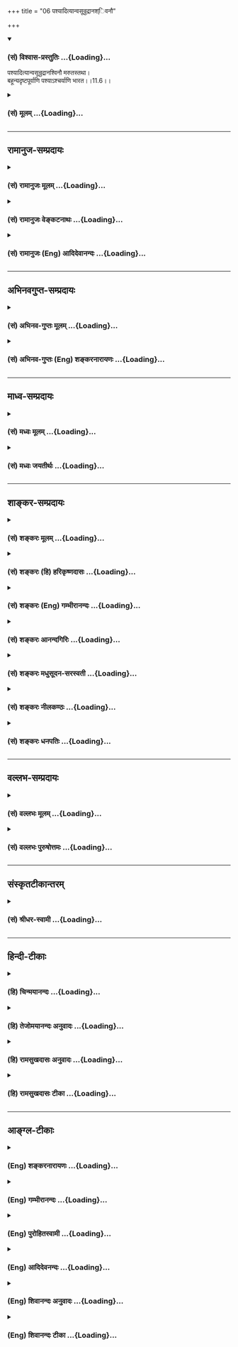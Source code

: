+++
title = "06 पश्यादित्यान्वसून्रुद्रानश्िवनौ"

+++
<div class="js_include" newlevelforh1="3" title="(सं) विश्वास-प्रस्तुतिः" unfilled url="/purANam_vaiShNavam/mahAbhAratam/06-bhIShma-parva/03-bhagavad-gItA-parva/saMskRtam/vishvAsa-prastutiH/11_vishva-rUpa-darshana/06_pashyAdityAnvasUn.md">
<details open><summary><h3>(सं) विश्वास-प्रस्तुतिः ...{Loading}...</h3></summary>

पश्यादित्यान्वसून्रुद्रानश्विनौ मरुतस्तथा।  
बहून्यदृष्टपूर्वाणि पश्याऽश्चर्याणि भारत।।11.6।।
</details>
</div>
<div class="js_include collapsed" newlevelforh1="3" title="(सं) मूलम्" unfilled url="/purANam_vaiShNavam/mahAbhAratam/06-bhIShma-parva/03-bhagavad-gItA-parva/saMskRtam/mUlam/11_vishva-rUpa-darshana/06_pashyAdityAnvasUn.md">
<details><summary><h3>(सं) मूलम् ...{Loading}...</h3></summary>

पश्यादित्यान्वसून्रुद्रानश्विनौ मरुतस्तथा।  
बहून्यदृष्टपूर्वाणि पश्याऽश्चर्याणि भारत।।11.6।।
</details>
</div>


_________________
## रामानुज-सम्प्रदायः
<div class="js_include collapsed" newlevelforh1="3" title="(सं) रामानुजः मूलम्" unfilled url="/purANam_vaiShNavam/mahAbhAratam/06-bhIShma-parva/03-bhagavad-gItA-parva/saMskRtam/rAmAnujaH/mUlam/11_vishva-rUpa-darshana/06_pashyAdityAnvasUn.md">
<details><summary><h3>(सं) रामानुजः मूलम् ...{Loading}...</h3></summary>

।।11.6।। मम एकस्मिन् रूपे **पश्य आदित्यान्** द्वादश; **वसून्** अष्टौ;
**रुद्रान्** एकादश; **अश््विनौ** द्वौ; **मरुतः** च एकोनपञ्चाशतम्
प्रदर्शनार्थमिदम् इह जगति प्रत्यक्षदृष्टानि **शास्त्रदृष्टानि** च यानि
वस्तूनि तानि सर्वाणि अन्यानि अपि सर्वेषु लोकेषु सर्वेषु च शास्त्रेषु
**अदृष्टपूर्वाणि बहूनि आश्चर्याणि पश्य।**

</details>
</div>
<div class="js_include collapsed" newlevelforh1="3" title="(सं) रामानुजः वेङ्कटनाथः" unfilled url="/purANam_vaiShNavam/mahAbhAratam/06-bhIShma-parva/03-bhagavad-gItA-parva/saMskRtam/rAmAnujaH/venkaTanAthaH/11_vishva-rUpa-darshana/06_pashyAdityAnvasUn.md">
<details><summary><h3>(सं) रामानुजः वेङ्कटनाथः ...{Loading}...</h3></summary>

  
  
।।11.6।। शतशोऽथ सहस्रशः \[11।5\] इति स्वासाधारणानन्तरूपप्रसङ्गेऽपि
प्रकृतोपयोगायइहैकस्थम् \[11।7\] इत्येकस्यैव रूपस्य विशेषतः
प्रदर्शयिष्यमाणत्वमनुसन्धायाह -- ममैकस्मिन्निति। पश्यादित्यान् इत्यादिना
प्रधानदेवास्त्रयस्त्रिंशत्प्रथमं निर्दिश्यन्त इत्यभिप्रायेण
द्वादशेत्यादि सङ्ख्याविशेषप्रदर्शनम्। वक्ष्यमाणानुसारेण
दृष्टमात्राश्रयत्वव्युदासायाहप्रदर्शनार्थमिति। अर्जुनेन
अन्यैश्चाप्रतिपन्नानामिति शेषः। अदृष्टपूर्वाणि
इत्येतदश्रुतपूर्वाणामप्युपलक्षणम्; अनवगतत्वमात्रेण वा सामान्यतः सङ्ग्रह
इत्यभिप्रायेणाहसर्वेषु च शास्त्रेष्वदृष्टपूर्वाणीति। एतेनातीन्द्रिये
वस्तुनि सामान्यतः शास्त्रावगतेऽपि साक्षात्कारैकसमधिगम्या बहवो विशेषाः
सन्तीति सूचितम्।  
  

</details>
</div>
<div class="js_include collapsed" newlevelforh1="3" title="(सं) रामानुजः (Eng) आदिदेवानन्दः" unfilled url="/purANam_vaiShNavam/mahAbhAratam/06-bhIShma-parva/03-bhagavad-gItA-parva/saMskRtam/rAmAnujaH/english/AdidevAnandaH/11_vishva-rUpa-darshana/06_pashyAdityAnvasUn.md">
<details><summary><h3>(सं) रामानुजः (Eng) आदिदेवानन्दः ...{Loading}...</h3></summary>

11.6 Behold in My single form (i.e., the many forms in the one form
revealed to Arjuna), the twelve Adityas, eight Vasus, eleven Rudras, the
two Asvins and forty-nine Maruts. This is just illustrative. Behold all
those things directly perceived in this world and those described in the
Sastras, and also many marvels, not seen before in all the worlds and in
all the Sastras.

</details>
</div>


_________________
## अभिनवगुप्त-सम्प्रदायः
<div class="js_include collapsed" newlevelforh1="3" title="(सं) अभिनव-गुप्तः मूलम्" unfilled url="/purANam_vaiShNavam/mahAbhAratam/06-bhIShma-parva/03-bhagavad-gItA-parva/saMskRtam/abhinava-guptaH/mUlam/11_vishva-rUpa-darshana/06_pashyAdityAnvasUn.md">
<details><summary><h3>(सं) अभिनव-गुप्तः मूलम् ...{Loading}...</h3></summary>

।।11.6।। No commentary.  
  

</details>
</div>
<div class="js_include collapsed" newlevelforh1="3" title="(सं) अभिनव-गुप्तः (Eng) शङ्करनारायणः" unfilled url="/purANam_vaiShNavam/mahAbhAratam/06-bhIShma-parva/03-bhagavad-gItA-parva/saMskRtam/abhinava-guptaH/english/shankaranArAyaNaH/11_vishva-rUpa-darshana/06_pashyAdityAnvasUn.md">
<details><summary><h3>(सं) अभिनव-गुप्तः (Eng) शङ्करनारायणः ...{Loading}...</h3></summary>

11.6 Sri Abhinavagupta did not comment upon this sloka.

</details>
</div>


_________________
## माध्व-सम्प्रदायः
<div class="js_include collapsed" newlevelforh1="3" title="(सं) मध्वः मूलम्" unfilled url="/purANam_vaiShNavam/mahAbhAratam/06-bhIShma-parva/03-bhagavad-gItA-parva/saMskRtam/madhvaH/mUlam/11_vishva-rUpa-darshana/06_pashyAdityAnvasUn.md">
<details><summary><h3>(सं) मध्वः मूलम् ...{Loading}...</h3></summary>

।।11.6।। Sri Madhvacharya did not comment on this sloka.,

</details>
</div>
<div class="js_include collapsed" newlevelforh1="3" title="(सं) मध्वः जयतीर्थः" unfilled url="/purANam_vaiShNavam/mahAbhAratam/06-bhIShma-parva/03-bhagavad-gItA-parva/saMskRtam/madhvaH/jayatIrthaH/11_vishva-rUpa-darshana/06_pashyAdityAnvasUn.md">
<details><summary><h3>(सं) मध्वः जयतीर्थः ...{Loading}...</h3></summary>

।।11.6।। Sri Jayatirtha did not comment on this sloka.  
  

</details>
</div>


_________________
## शाङ्कर-सम्प्रदायः
<div class="js_include collapsed" newlevelforh1="3" title="(सं) शङ्करः मूलम्" unfilled url="/purANam_vaiShNavam/mahAbhAratam/06-bhIShma-parva/03-bhagavad-gItA-parva/saMskRtam/shankaraH/mUlam/11_vishva-rUpa-darshana/06_pashyAdityAnvasUn.md">
<details><summary><h3>(सं) शङ्करः मूलम् ...{Loading}...</h3></summary>

।।11.6।। --,**पश्य आदित्यान्** द्वादश; **वसून्** अष्टौ; **रुद्रान्**
एकादश; **अश्विनौ** द्वौ; **मरुतः** सप्त सप्त गणाः ये तान्। **तथा** च
**बहूनि** अन्यान्यपि **अदृष्टपूर्वाणि** मनुष्यलोके त्वया;त्वत्तः अन्येन
वा केनचित्; **पश्य आश्चर्याणि** अद्भुतानि **भारत**।। न केवलम् एतावदेव --,

</details>
</div>
<div class="js_include collapsed" newlevelforh1="3" title="(सं) शङ्करः (हि) हरिकृष्णदासः" unfilled url="/purANam_vaiShNavam/mahAbhAratam/06-bhIShma-parva/03-bhagavad-gItA-parva/saMskRtam/shankaraH/hindI/harikRShNadAsaH/11_vishva-rUpa-darshana/06_pashyAdityAnvasUn.md">
<details><summary><h3>(सं) शङ्करः (हि) हरिकृष्णदासः ...{Loading}...</h3></summary>

।।11.6।। हे भारत तू द्वादश आदित्योंको; आठ वसुओंको ; एकादश रुद्रोंको;
दोनों अश्विनीकुमारोंको और उनचास मरुद्गणोंको देख। तथा और भी जिन्हें
मनुष्यलोकमें तूने अथवा और किसीने भी कभी नहीं देखा; ऐसे बहुतसे आश्चर्यमय
-- अद्भुत दृश्य देख।

</details>
</div>
<div class="js_include collapsed" newlevelforh1="3" title="(सं) शङ्करः (Eng) गम्भीरानन्दः" unfilled url="/purANam_vaiShNavam/mahAbhAratam/06-bhIShma-parva/03-bhagavad-gItA-parva/saMskRtam/shankaraH/english/gambhIrAnandaH/11_vishva-rUpa-darshana/06_pashyAdityAnvasUn.md">
<details><summary><h3>(सं) शङ्करः (Eng) गम्भीरानन्दः ...{Loading}...</h3></summary>

11.6 Pasya, see; adityan, the twelve Adityas; vasun, the eight Vasus;
rudran, the eleven Rudras; asvinau, the two Asvins; and amarutah, the
Maruts, who are divided into seven groups of seven each. Bharata, O
scion of the Bharata dynasty; pasya, behold; tatha, also; bahuni, the
many other; ascaryani, wonders; adrstapurvani, not seen before-by you or
anyone else in the human world. Not only this much,-

</details>
</div>
<div class="js_include collapsed" newlevelforh1="3" title="(सं) शङ्करः आनन्दगिरिः" unfilled url="/purANam_vaiShNavam/mahAbhAratam/06-bhIShma-parva/03-bhagavad-gItA-parva/saMskRtam/shankaraH/AnandagiriH/11_vishva-rUpa-darshana/06_pashyAdityAnvasUn.md">
<details><summary><h3>(सं) शङ्करः आनन्दगिरिः ...{Loading}...</h3></summary>

।।11.6।। दिव्यानि रूपाणि पश्येत्युक्तं तान्येव लेशतोऽनुक्रामति --
**पश्यादित्यानिति।** तान्मरुतस्तथा पश्येति संबन्धः। नानाविधानीत्युक्तं
तदेव स्फुटयति -- **बहूनीति।** अदृष्टपूर्वाणि पूर्वमदृष्टानि।
नानावर्णाकृतीनीत्युक्तं व्यनक्ति -- **आश्चर्याणीति।**

</details>
</div>
<div class="js_include collapsed" newlevelforh1="3" title="(सं) शङ्करः मधुसूदन-सरस्वती" unfilled url="/purANam_vaiShNavam/mahAbhAratam/06-bhIShma-parva/03-bhagavad-gItA-parva/saMskRtam/shankaraH/madhusUdana-sarasvatI/11_vishva-rUpa-darshana/06_pashyAdityAnvasUn.md">
<details><summary><h3>(सं) शङ्करः मधुसूदन-सरस्वती ...{Loading}...</h3></summary>

।।11.6।। दिव्यानि रूपाणि पश्येत्युक्त्वा तान्येव लेशतोऽनुक्रामति
द्वाभ्याम् -- पश्यादित्यानित्यादिना। पश्यादित्यान्द्वादश वसूनष्टौ
रुद्रानेकादश अश्विनौ द्वौ मरुतः सप्तसप्तकानेकोनपञ्चाशत् तथान्यानपि
देवानित्यर्थः। बहून्यन्यान्यदृष्टपूर्वाणि पूर्वमदृष्टानि मनुष्यलोके
त्वया त्वत्तोऽन्येन वा केनचित्पश्याश्चर्याण्यद्भुतानि हे भारत; अत्र
शतशोऽथसहस्रशः नानाविधानीत्यस्य विवरणं बहूनीति आदित्यानित्यादि च;
अदृष्टपूर्वाणीति दिव्यानीत्यस्य; आश्चर्याणीति नानावर्णाकृतीनीत्यस्येति
द्रष्टव्यम्।

</details>
</div>
<div class="js_include collapsed" newlevelforh1="3" title="(सं) शङ्करः नीलकण्ठः" unfilled url="/purANam_vaiShNavam/mahAbhAratam/06-bhIShma-parva/03-bhagavad-gItA-parva/saMskRtam/shankaraH/nIlakaNThaH/11_vishva-rUpa-darshana/06_pashyAdityAnvasUn.md">
<details><summary><h3>(सं) शङ्करः नीलकण्ठः ...{Loading}...</h3></summary>

।।11.6।। दिव्यानि तावदाह -- **पश्यादित्यानिति।**
अदृष्टपूर्वाण्याश्चर्याणि अद्भुतानि चतुर्मुखपञ्चमुखषण्मुखादीनि।

</details>
</div>
<div class="js_include collapsed" newlevelforh1="3" title="(सं) शङ्करः धनपतिः" unfilled url="/purANam_vaiShNavam/mahAbhAratam/06-bhIShma-parva/03-bhagavad-gItA-parva/saMskRtam/shankaraH/dhanapatiH/11_vishva-rUpa-darshana/06_pashyAdityAnvasUn.md">
<details><summary><h3>(सं) शङ्करः धनपतिः ...{Loading}...</h3></summary>

।।11.6।। आदित्यान्द्वादश; त्रसूनष्ठौ; रूद्रानेकादश; अश्विनौ द्वौ; मरुत
एकोनपञ्चाशत्। तथा बहून्यन्यानि मनुष्यलोके त्वया अन्येन वा पूर्वं न
दृष्टानि। उत्तमवंशोद्भवत्वात्तव दर्शनेऽधिकार िति सूचयन्नाह -- भारतेति।
यस्मिन् वंशे त्वमुत्पन्नः तत्रोत्पन्नैः कैश्चिदप्येतन्न दृष्टमिति वा
संबोधनाशयः।

</details>
</div>


_________________
## वल्लभ-सम्प्रदायः
<div class="js_include collapsed" newlevelforh1="3" title="(सं) वल्लभः मूलम्" unfilled url="/purANam_vaiShNavam/mahAbhAratam/06-bhIShma-parva/03-bhagavad-gItA-parva/saMskRtam/vallabhaH/mUlam/11_vishva-rUpa-darshana/06_pashyAdityAnvasUn.md">
<details><summary><h3>(सं) वल्लभः मूलम् ...{Loading}...</h3></summary>

।।11.6।। किञ्चात्रैव पश्यादित्यानिति। आश्चर्याणि बहूनि पश्य
एकत्रान्योन्यविरुद्धर्मसमावेशरूपाणि तत्राश्चर्याणि पश्य।

</details>
</div>
<div class="js_include collapsed" newlevelforh1="3" title="(सं) वल्लभः पुरुषोत्तमः" unfilled url="/purANam_vaiShNavam/mahAbhAratam/06-bhIShma-parva/03-bhagavad-gItA-parva/saMskRtam/vallabhaH/puruShottamaH/11_vishva-rUpa-darshana/06_pashyAdityAnvasUn.md">
<details><summary><h3>(सं) वल्लभः पुरुषोत्तमः ...{Loading}...</h3></summary>

  
  
।।11.6।। तान्येव पश्येति नामभिर्विशेषेणाह -- पश्येति। आदित्यान्
द्वादशात्मकान्; वसून् अष्टसङ्ख्याकान्; रुद्रानेकादशसङ्ख्यान्; अश्विनौ
अश्विनीकुमारौ; मरुतः देवगणविशेषान् तथा बहून्यसङ्ख्येयानि अदृष्टपूर्वाणि
सर्वैः; आश्चर्याणि अलौकिकानि हे भारत उत्तमवंशोद्भव योग्यत्वात् पश्य।  
  

</details>
</div>


_________________
## संस्कृतटीकान्तरम्
<div class="js_include collapsed" newlevelforh1="3" title="(सं) श्रीधर-स्वामी" unfilled url="/purANam_vaiShNavam/mahAbhAratam/06-bhIShma-parva/03-bhagavad-gItA-parva/saMskRtam/shrIdhara-svAmI/11_vishva-rUpa-darshana/06_pashyAdityAnvasUn.md">
<details><summary><h3>(सं) श्रीधर-स्वामी ...{Loading}...</h3></summary>

।।11.6।। तान्येवाह **-- पश्येति।** आदित्यादीन्मम देहे पश्य। मरुत
एकोनपञ्चाशद्देवविशेषान्। अदृष्टपूर्वाणि त्वया वान्येन वा पूर्वमदृष्टानि
रूपाणि आश्चर्याण्यत्यद्भुतानि।

</details>
</div>


_________________
## हिन्दी-टीकाः
<div class="js_include collapsed" newlevelforh1="3" title="(हि) चिन्मयानन्दः" unfilled url="/purANam_vaiShNavam/mahAbhAratam/06-bhIShma-parva/03-bhagavad-gItA-parva/hindI/chinmayAnandaH/11_vishva-rUpa-darshana/06_pashyAdityAnvasUn.md">
<details><summary><h3>(हि) चिन्मयानन्दः ...{Loading}...</h3></summary>

।।11.6।। द्रष्टव्य रुपों में भगवान् केवल महत्त्वपूर्ण देवताओं की ही गणना
करते हैं। लौकिक जगत् में भी किसी जनसमुदाय का वर्णन करने में उसमें
उपस्थित समाज के उन कुछ प्रतिष्ठित व्यक्तियों का ही नाम निर्देश किया जाता
है; जो उस समुदाय का प्रतिनिधित्व करते हैं। यहाँ भी भगवान् के शब्दों में
इस विश्वरूप का वर्णन करने में अपनी असमर्थता के प्रति कुछ निराशा छलकती
है; जब वे कहते हैं कि; और भी अनेक अदृष्टपूर्व (पूर्व न देखे हों)
आश्चर्यों को तुम देखो। यहाँ उल्लिखित अनेक नामों का वर्णन पूर्व अध्यायों
में किया जा चुका है। यहाँ नवीन नाम केवल अश्विनी कुमारों का है। ये सूर्य
के दो पुत्र माने गये हैं; जिनके मुख अश्व के हैं तथा ये अश्विनीकुमार के
नाम से प्रसिद्ध दो बन्धु देवताओं के वैद्य कहे जाते हैं। किसी स्थान पर वे
उषकाल और सन्ध्याकाल के प्रतीक माने गये हैं; तो किसी अन्य स्थल पर इन्हें
इन दो समयों के तारों का प्रतीक कहा गया है। विराट् रूप में द्रष्टव्य रूपों
का सारांश में निर्देश करके भगवान् श्रीकृष्ण ने अपने शिष्य अर्जुन की
जिज्ञासा को और अधिक बढ़ा दिया। इसलिए वह जानना चाहता है कि इन रूपों को वह
कहां देखे इस पर कहते हैं

</details>
</div>
<div class="js_include collapsed" newlevelforh1="3" title="(हि) तेजोमयानन्दः अनुवादः" unfilled url="/purANam_vaiShNavam/mahAbhAratam/06-bhIShma-parva/03-bhagavad-gItA-parva/hindI/tejomayAnandaH/anuvAdaH/11_vishva-rUpa-darshana/06_pashyAdityAnvasUn.md">
<details><summary><h3>(हि) तेजोमयानन्दः अनुवादः ...{Loading}...</h3></summary>

।।11.6।। हे भारत ! (मुझमें) आदित्यों, वसुओं, रुद्रों तथा अश्विनीकुमारों
और मरुद्गणों को देखो, तथा और भी अनेक इसके पूर्व कभी न देखे हुए आश्चर्यों
को देखो।।

</details>
</div>
<div class="js_include collapsed" newlevelforh1="3" title="(हि) रामसुखदासः अनुवादः" unfilled url="/purANam_vaiShNavam/mahAbhAratam/06-bhIShma-parva/03-bhagavad-gItA-parva/hindI/rAmasukhadAsaH/anuvAdaH/11_vishva-rUpa-darshana/06_pashyAdityAnvasUn.md">
<details><summary><h3>(हि) रामसुखदासः अनुवादः ...{Loading}...</h3></summary>

।।11.6।। हे भरतवंशोद्भव अर्जुन! तू बारह आदित्योंको, आठ वसुओंको, ग्यारह
रुद्रोंको और दो अश्विनीकुमारोंको तथा उनचास मरुद्गणोंको देख। जिनको तूने
पहले कभी देखा नहीं, ऐसे बहुत-से आश्चर्यजनक रूपोंको भी तू देख।

</details>
</div>
<div class="js_include collapsed" newlevelforh1="3" title="(हि) रामसुखदासः टीका" unfilled url="/purANam_vaiShNavam/mahAbhAratam/06-bhIShma-parva/03-bhagavad-gItA-parva/hindI/rAmasukhadAsaH/TIkA/11_vishva-rUpa-darshana/06_pashyAdityAnvasUn.md">
<details><summary><h3>(हि) रामसुखदासः टीका ...{Loading}...</h3></summary>

।।11.6।।***व्याख्या--*'पश्यादित्यान्वसून्रुद्रानश्विनौ मरुतस्तथा'**--
अदितिके पुत्र धाता, मित्र, अर्यमा, शुक्र, वरुण, अंश, भग, विवस्वान्,
पूषा, सविता, त्वष्टा और विष्णु -- ये बारह 'आदित्य' हैं (महा0 आदि0 65। 15
16)।  
  
धर, ध्रुव, सोम, अहः, अनिल, अनल, प्रत्यूष और प्रभास --ये आठ वसु हैं (महा0
आदि0 66। 18)। हर, बहुरूप, त्रयम्बक, अपराजित, वृषाकपि, शम्भु, कपर्दी,
रैवतमृगव्याध, शर्व और कपाली -- ये ग्यारह 'रुद्र' हैं (हरिवंश0 1। 3। 51
52)। 'अश्विनीकुमार' दो हैं। ये दोनों भाई देवताओंके वैद्य
हैं। सत्त्वज्योति, आदित्य, सत्यज्योति, तिर्यग्ज्योति, सज्योति,
ज्योतिष्मान्, हरित, ऋतजित्, सत्यजित्, सुषेण, सेनजित्, सत्यमित्र,
अभिमित्र, हरिमित्र, कृत, सत्य, ध्रुव, धर्ता, विधर्ता, विधारय, ध्वान्त,
धुनि, उग्र, भीम, अभियु, साक्षिप, ईदृक्, अन्यादृक्, यादृक्, प्रतिकृत्,
ऋक्, समिति, संरम्भ, ईदृक्ष, पुरुष, अन्यादृक्ष, चेतस, समिता,
समिदृक्षप्रतिदृक्ष, मरुति, सरत, देव, दिश, यजुः, अनुदृक्, साम, मानुष और
विश् -- ये उनचास 'मरुत' हैं (वायुपुराण 67। 123 -- 130) -- इन सबको तू
मेरे विराट्रूपमें देख। बारह आदित्य, आठ वसु, ग्यारह रुद्र और दो
अश्विनीकुमार -- ये तैंतीस कोटि (तैंतीस प्रकारके) देवता सम्पूर्ण
देवताओंमें मुख्य हैं। देवताओंमें मरुद्गणोंका नाम भी आता है, पर वे उनचास
मरुद्गण इन तैंतीस प्रकारके देवताओंसे अलग माने जाते हैं; क्योंकि वे सभी
दैत्योंसे देवता बने हैं। इसलिये भगवान्ने भी **'तथा'** पद देकर
मरुद्गणोंको अलग बताया है।

</details>
</div>


_________________
## आङ्ग्ल-टीकाः
<div class="js_include collapsed" newlevelforh1="3" title="(Eng) शङ्करनारायणः" unfilled url="/purANam_vaiShNavam/mahAbhAratam/06-bhIShma-parva/03-bhagavad-gItA-parva/english/shankaranArAyaNaH/11_vishva-rUpa-darshana/06_pashyAdityAnvasUn.md">
<details><summary><h3>(Eng) शङ्करनारायणः ...{Loading}...</h3></summary>

11.6. Behold the Adityas, the Vasus, the Rudras, the twin Asvins, and
the Maruts; O son of Pandu, behold also many wonders that had never been
seen before.

</details>
</div>
<div class="js_include collapsed" newlevelforh1="3" title="(Eng) गम्भीरानन्दः" unfilled url="/purANam_vaiShNavam/mahAbhAratam/06-bhIShma-parva/03-bhagavad-gItA-parva/english/gambhIrAnandaH/11_vishva-rUpa-darshana/06_pashyAdityAnvasUn.md">
<details><summary><h3>(Eng) गम्भीरानन्दः ...{Loading}...</h3></summary>

11.6 See the Adiyas, the Vasus, the Rudras, the two Asvins and the
Maruts. O scion of the Bharata dynasty, behold also the many wonders not
seen before.

</details>
</div>
<div class="js_include collapsed" newlevelforh1="3" title="(Eng) पुरोहितस्वामी" unfilled url="/purANam_vaiShNavam/mahAbhAratam/06-bhIShma-parva/03-bhagavad-gItA-parva/english/purohitasvAmI/11_vishva-rUpa-darshana/06_pashyAdityAnvasUn.md">
<details><summary><h3>(Eng) पुरोहितस्वामी ...{Loading}...</h3></summary>

11.6 Behold thou the Powers of Nature: fire, earth, wind and sky; the
sun, the heavens, the moon, the stars; all forces of vitality and of
healing; and the roving winds. See the myriad wonders revealed to none
but thee.

</details>
</div>
<div class="js_include collapsed" newlevelforh1="3" title="(Eng) आदिदेवनन्दः" unfilled url="/purANam_vaiShNavam/mahAbhAratam/06-bhIShma-parva/03-bhagavad-gItA-parva/english/AdidevanandaH/11_vishva-rUpa-darshana/06_pashyAdityAnvasUn.md">
<details><summary><h3>(Eng) आदिदेवनन्दः ...{Loading}...</h3></summary>

11.6 Behold the Adityas, the Vasus, the Rudras, the two Asvins and the
Maruts. Behold, O Arjuna, many marvels never seen before.

</details>
</div>
<div class="js_include collapsed" newlevelforh1="3" title="(Eng) शिवानन्दः अनुवादः" unfilled url="/purANam_vaiShNavam/mahAbhAratam/06-bhIShma-parva/03-bhagavad-gItA-parva/english/shivAnandaH/anuvAdaH/11_vishva-rUpa-darshana/06_pashyAdityAnvasUn.md">
<details><summary><h3>(Eng) शिवानन्दः अनुवादः ...{Loading}...</h3></summary>

11.6 Behold the Adityas, the Vasus, the Rudras, the two Asvins and also
the Maruts; behold many wonders never seen before, O Arjuna.

</details>
</div>
<div class="js_include collapsed" newlevelforh1="3" title="(Eng) शिवानन्दः टीका" unfilled url="/purANam_vaiShNavam/mahAbhAratam/06-bhIShma-parva/03-bhagavad-gItA-parva/english/shivAnandaH/TIkA/11_vishva-rUpa-darshana/06_pashyAdityAnvasUn.md">
<details><summary><h3>(Eng) शिवानन्दः टीका ...{Loading}...</h3></summary>

11.6 पश्य behold; आदित्यान् the Adityas; वसून् the Vasus; रुद्रान् the
Rudras; अश्विनौ the (two) Asvins; मरुतः the Maruts; तथा also; बहूनि
many; अदृष्टपूर्वाणि never seen before; पश्य see; आश्चर्याणि wonders;
भारत O Bharata.Commentary Adityas; Vasus; Rudras and Maruts have already
been described in the previous chapter.Not these alone Behold also many
other wonders never seen before by you or anybody else in this world.

</details>
</div>
